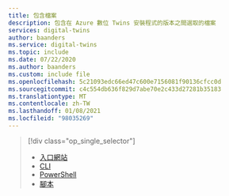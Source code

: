 ```yaml
---
title: 包含檔案
description: 包含在 Azure 數位 Twins 安裝程式的版本之間選取的檔案
services: digital-twins
author: baanders
ms.service: digital-twins
ms.topic: include
ms.date: 07/22/2020
ms.author: baanders
ms.custom: include file
ms.openlocfilehash: 5c21093edc66ed47c600e7156081f90136cfcc0d
ms.sourcegitcommit: c4c554db636f829d7abe70e2c433d27281b35183
ms.translationtype: MT
ms.contentlocale: zh-TW
ms.lasthandoff: 01/08/2021
ms.locfileid: "98035269"
---
```

> [!div class="op_single_selector"]
> * [入口網站](../articles/digital-twins/how-to-set-up-instance-portal.md)
> * [CLI](../articles/digital-twins/how-to-set-up-instance-cli.md)
> * [PowerShell](../articles/digital-twins/how-to-set-up-instance-powershell.md)
> * [腳本](../articles/digital-twins/how-to-set-up-instance-scripted.md)
